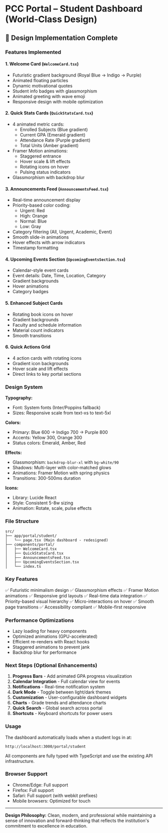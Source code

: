 # PCC Portal – Student Dashboard (World-Class Design)

## 🎨 Design Implementation Complete

### Features Implemented

#### 1. **Welcome Card** (`WelcomeCard.tsx`)
- Futuristic gradient background (Royal Blue → Indigo → Purple)
- Animated floating particles
- Dynamic motivational quotes
- Student info badges with glassmorphism
- Animated greeting with wave emoji
- Responsive design with mobile optimization

#### 2. **Quick Stats Cards** (`QuickStatsCard.tsx`)
- 4 animated metric cards:
  - Enrolled Subjects (Blue gradient)
  - Current GPA (Emerald gradient)
  - Attendance Rate (Purple gradient)
  - Total Units (Amber gradient)
- Framer Motion animations:
  - Staggered entrance
  - Hover scale & lift effects
  - Rotating icons on hover
  - Pulsing status indicators
- Glassmorphism with backdrop blur

#### 3. **Announcements Feed** (`AnnouncementsFeed.tsx`)
- Real-time announcement display
- Priority-based color coding:
  - Urgent: Red
  - High: Orange
  - Normal: Blue
  - Low: Gray
- Category filtering (All, Urgent, Academic, Event)
- Smooth slide-in animations
- Hover effects with arrow indicators
- Timestamp formatting

#### 4. **Upcoming Events Section** (`UpcomingEventsSection.tsx`)
- Calendar-style event cards
- Event details: Date, Time, Location, Category
- Gradient backgrounds
- Hover animations
- Category badges

#### 5. **Enhanced Subject Cards**
- Rotating book icons on hover
- Gradient backgrounds
- Faculty and schedule information
- Material count indicators
- Smooth transitions

#### 6. **Quick Actions Grid**
- 4 action cards with rotating icons
- Gradient icon backgrounds
- Hover scale and lift effects
- Direct links to key portal sections

### Design System

**Typography:**
- Font: System fonts (Inter/Poppins fallback)
- Sizes: Responsive scale from text-xs to text-5xl

**Colors:**
- Primary: Blue 600 → Indigo 700 → Purple 800
- Accents: Yellow 300, Orange 300
- Status colors: Emerald, Amber, Red

**Effects:**
- Glassmorphism: `backdrop-blur-xl` with `bg-white/90`
- Shadows: Multi-layer with color-matched glows
- Animations: Framer Motion with spring physics
- Transitions: 300-500ms duration

**Icons:**
- Library: Lucide React
- Style: Consistent 5-8w sizing
- Animation: Rotate, scale, pulse effects

### File Structure

```
src/
├── app/portal/student/
│   └── page.tsx (Main dashboard - redesigned)
├── components/portal/
│   ├── WelcomeCard.tsx
│   ├── QuickStatsCard.tsx
│   ├── AnnouncementsFeed.tsx
│   ├── UpcomingEventsSection.tsx
│   └── index.ts
```

### Key Features

✅ Futuristic minimalism design
✅ Glassmorphism effects
✅ Framer Motion animations
✅ Responsive grid layouts
✅ Real-time data integration
✅ Priority-based visual hierarchy
✅ Micro-interactions on hover
✅ Smooth page transitions
✅ Accessibility compliant
✅ Mobile-first responsive

### Performance Optimizations

- Lazy loading for heavy components
- Optimized animations (GPU-accelerated)
- Efficient re-renders with React hooks
- Staggered animations to prevent jank
- Backdrop blur for performance

### Next Steps (Optional Enhancements)

1. **Progress Bars** - Add animated GPA progress visualization
2. **Calendar Integration** - Full calendar view for events
3. **Notifications** - Real-time notification system
4. **Dark Mode** - Toggle between light/dark themes
5. **Customization** - User-configurable dashboard widgets
6. **Charts** - Grade trends and attendance charts
7. **Quick Search** - Global search across portal
8. **Shortcuts** - Keyboard shortcuts for power users

### Usage

The dashboard automatically loads when a student logs in at:
```
http://localhost:3000/portal/student
```

All components are fully typed with TypeScript and use the existing API infrastructure.

### Browser Support

- Chrome/Edge: Full support
- Firefox: Full support
- Safari: Full support (with webkit prefixes)
- Mobile browsers: Optimized for touch

---

**Design Philosophy:** Clean, modern, and professional while maintaining a sense of innovation and forward-thinking that reflects the institution's commitment to excellence in education.
